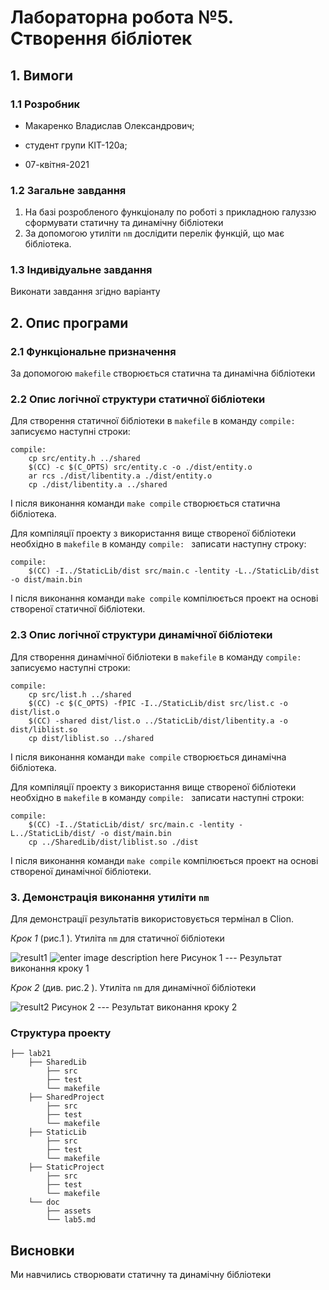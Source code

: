﻿
# Лабораторна робота №5. Створення бібліотек

## 1. Вимоги

### 1.1 Розробник

- Макаренко Владислав Олександрович;

- студент групи КІТ-120а;

- 07-квітня-2021

### 1.2 Загальне завдання

1. На базі розробленого функціоналу по роботі з прикладною галуззю сформувати статичну та динамічну бібліотеки
2. За допомогою утиліти ```nm``` дослідити перелік функцій, що має бібліотека. 


### 1.3 Індивідуальне завдання

 Виконати завдання згідно варіанту
 

## 2. Опис програми 

### 2.1 Функціональне призначення

За допомогою ```makefile``` створюється статична та динамічна бібліотеки

### 2.2 Опис логічної структури статичної бібліотеки

Для створення статичної бібліотеки в ``makefile`` в команду ``compile: `` записуємо наступні строки:

```
compile:
	cp src/entity.h ../shared
	$(CC) -c $(C_OPTS) src/entity.c -o ./dist/entity.o
	ar rcs ./dist/libentity.a ./dist/entity.o
	cp ./dist/libentity.a ../shared
```
І після виконання команди ``make compile``  створюється статична бібліотека.

Для компіляції проекту з використання вище створеної бібліотеки необхідно в   ``makefile`` в команду ``compile: `` записати наступну строку:
```
compile:
	$(CC) -I../StaticLib/dist src/main.c -lentity -L../StaticLib/dist -o dist/main.bin
```
І після виконання команди ``make compile``  компілюється проект на основі створеної статичної бібліотеки.


### 2.3 Опис логічної структури динамічної бібліотеки


Для створення динамічної бібліотеки в ``makefile`` в команду ``compile: `` записуємо наступні строки:

```
compile:
	cp src/list.h ../shared
	$(CC) -c $(C_OPTS) -fPIC -I../StaticLib/dist src/list.c -o dist/list.o
	$(CC) -shared dist/list.o ../StaticLib/dist/libentity.a -o dist/liblist.so
	cp dist/liblist.so ../shared
```
І після виконання команди ``make compile``  створюється динамічна бібліотека.

Для компіляції проекту з використання вище створеної бібліотеки необхідно в   ``makefile`` в команду ``compile: `` записати наступні строки:
```
compile:
	$(CC) -I../StaticLib/dist/ src/main.c -lentity -L../StaticLib/dist/ -o dist/main.bin
	cp ../SharedLib/dist/liblist.so ./dist
```
І після виконання команди ``make compile``  компілюється проект на основі створеної динамічної бібліотеки.


### 3. Демонстрація виконання утиліти ``nm``

Для демонстрації результатів використовується термінал в Clion. 

_Крок 1_ (рис.1 ). Утиліта ``nm`` для статичної бібліотеки

![result1](https://github.com/Vlad-Makarenko/Programing-repo/blob/main/lab21/doc/Screenshot_1.png?raw=true)
![enter image description here](https://github.com/Vlad-Makarenko/Programing-repo/blob/main/lab21/doc/Screenshot_2.png?raw=true)
Рисунок 1 --- Результат виконання кроку 1

_Крок 2_ (див. рис.2 ). Утиліта ``nm`` для динамічної бібліотеки

![result2](https://github.com/Vlad-Makarenko/Programing-repo/blob/main/lab21/doc/Screenshot_3.png?raw=true)
Рисунок 2 --- Результат виконання кроку 2


### Структура проекту

	├── lab21
	    ├── SharedLib
	    	├── src
	        ├── test
	        └── makefile
	    ├── SharedProject
	        ├── src
	        ├── test
	        └── makefile
        ├── StaticLib
        	├── src
	        ├── test
	        └── makefile
		├── StaticProject
            ├── src
	        ├── test
	        └── makefile
		└── doc
		    ├── assets
		    └── lab5.md
## Висновки

Ми навчились створювати статичну та динамічну бібліотеки 

